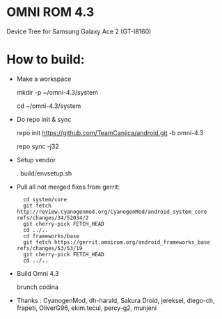 OMNI ROM 4.3
=============================
Device Tree for Samsung Galaxy Ace 2
(GT-I8160)

How to build:
=============

- Make a workspace

  mkdir -p ~/omni-4.3/system
  
  cd ~/omni-4.3/system
  
- Do repo init & sync

  repo init https://github.com/TeamCanjica/android.git -b omni-4.3
  
  repo sync -j32

- Setup vendor
  
  . build/envsetup.sh

- Pull all not merged fixes from gerrit:
  
        cd system/core
        git fetch http://review.cyanogenmod.org/CyanogenMod/android_system_core refs/changes/34/52034/2
        git cherry-pick FETCH_HEAD
        cd ../..
		cd frameworks/base
        git fetch https://gerrit.omnirom.org/android_frameworks_base refs/changes/53/53/19
        git cherry-pick FETCH_HEAD
        cd ../..

- Build Omni 4.3

  brunch codina

- Thanks : CyanogenMod, dh-harald, Sakura Droid, jereksel, diego-ch, frapeti, OliverG96, ekim.tecul, percy-g2, munjeni

